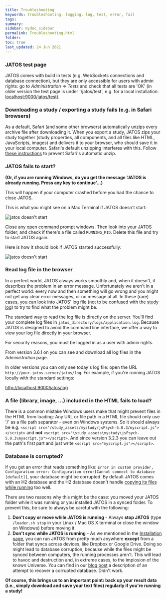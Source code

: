 ```yaml
---
title: Troubleshooting
keywords: troubleshooting, logging, log, test, error, fail
tags:
summary:
sidebar: mydoc_sidebar
permalink: Troubleshooting.html
folder:
toc: true
last_updated: 24 Jun 2021
---
```


### JATOS test page

JATOS comes with build in tests (e.g. WebSockets connections and database connection), but they are only accessible for users with admin rights: go to _Administration_ ⇒ _Tests_ and check that all tests are 'OK' (in older version the test page is under '/jatos/test', e.g. for a local installation: [localhost:9000/jatos/test](http://localhost:9000/jatos/test)).


### Downloading a study / exporting a study fails (e.g. in Safari browsers)

As a default, Safari (and some other browsers) automatically unzips every archive file after downloading it. When you export a study, JATOS zips your study together (study properties, all components, and all files like HTML, JavaScripts, images) and delivers it to your browser, who should save it in your local computer. Safari's default unzipping interferes with this. Follow [these instructions](https://discussions.apple.com/thread/1958374?start=0&tstart=0) to prevent Safari's automatic unzip.


### JATOS fails to start?

**(Or, if you are running Windows, do you get the message 'JATOS is already running. Press any key to continue'...)**

This will happen if your computer crashed before you had the chance to close JATOS. 

This is what you might see on a Mac Terminal if JATOS doesn't start:

![jatos doesn't start](images/shell_start1.png)

Close any open command prompt windows. Then look into your JATOS folder, and check if there's a file called `RUNNING_PID`. Delete this file and try to start JATOS again. 

Here is how it should look if JATOS started successfully:

![jatos doesn't start](images/shell_start2.png)
 

### Read log file in the browser

In a perfect world, JATOS always works smoothly and, when it doesn't, it describes the problem in an error message. Unfortunately we aren't in a perfect world: every now and then something will go wrong and you might not get any clear error messages, or no message at all. In these (rare) cases, you can look into JATOS' log file (not to be confused with the [study log](http://www.jatos.org/Study-Log.html)) to try to find what the problem might be.  

The standard way to read the log file is directly on the server. You'll find your complete log files in `jatos_directory/logs/application.log`. Because JATOS is designed to avoid the command line interface, we offer a way to view your log file directly in your browser.

For security reasons, you must be logged in as a user with admin rights.

From version 3.6.1 on you can see and download all log files in the _Administration_ page.

In older versions you can only see today's log file: open the URL `http://your-jatos-server/jatos/log`. For example, if you're running JATOS locally with the standard settings:

[http://localhost:9000/jatos/log](http://localhost:9000/jatos/log)


### A file (library, image, ...) included in the HTML fails to load?

There is a common mistake Windows users make that might prevent files in the HTML from loading: Any URL or file path in a HTML file should only use '/' as a file path separator - even on Windows systems. So it should always be e.g. `<script src="/study_assets/mystudy/jsPsych-5.0.3/myscript.js"></script>` and **not** `<script src="\study_assets\mystudy\jsPsych-5.0.3\myscript.js"></script>`. And since version 3.2.3 you can leave out the path's first part and just write `<script src="myscript.js"></script>`. 


### Database is corrupted?

If you get an error that reads something like: `Error in custom provider, Configuration error: Configuration error[Cannot connect to database [default]]`, your database might be corrupted. By default JATOS comes with an H2 database and the H2 database doesn't handle [copying its files while running](http://stackoverflow.com/questions/2036117/how-to-back-up-the-embedded-h2-database-engine-while-it-is-running) too well. 

There are two reasons why this might be the case: you moved your JATOS folder while it was running or you installed JATOS in a synced folder. To prevent this, be sure to always be careful with the following:

1. **Don't copy or move while JATOS is running** - Always **stop JATOS** (type `/loader.sh stop` in your Linux / Mac OS X terminal or close the window on Windows) before moving it.  
1. **Don't sync while JATOS is running** - As we mentioned in the [Installation page](Installation.html), you can run JATOS from pretty much anywhere **except** from a folder that syncs across devices, like Dropbox or Google Drive. Doing so might lead to database corruption, because while the files might be synced between computers, the running processes aren't. This will lead to havoc and destruction and, in extreme cases, to the implosion of the known Universe. You can find in our [blog post](http://blog.jatos.org/Database_Recovery/) a description of an attempt to recover a corrupted database. Didn't work.

**Of course, this brings us to an important point: back up your result data (i.e., simply download and save your text files) regularly if you're running a study!**


